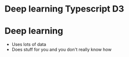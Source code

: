 # Deep learning Typescript D3

# Deep learning
- Uses lots of data
- Does stuff for you and you don't really know how
